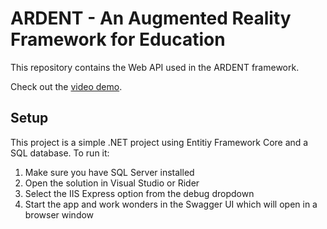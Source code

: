 # ARDENT - An Augmented Reality Framework for Education
This repository contains the Web API used in the ARDENT framework.

Check out the [video demo](https://youtu.be/GXYz2oXtxzo).

## Setup

This project is a simple .NET project using Entitiy Framework Core and a SQL database. To run it:

1. Make sure you have SQL Server installed
2. Open the solution in Visual Studio or Rider
3. Select the IIS Express option from the debug dropdown
4. Start the app and work wonders in the Swagger UI which will open in a browser window
